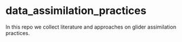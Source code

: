 # data_assimilation_practices
In this repo we collect literature and approaches on glider assimilation practices. 
